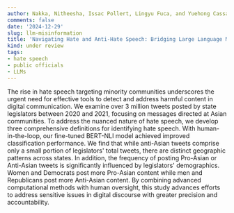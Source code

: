 ```yaml
---
author: Nakka, Nitheesha, Issac Pollert, Lingyu Fuca, and Yuehong Cassandra Tai (*with graduate students*)
comments: false
date: '2024-12-29'
slug: llm-misinformation
title: 'Navigating Hate and Anti-Hate Speech: Bridging Large Language Model and Human Expertise in Public Officials’ Online Communication'
kind: under review
tags:
- hate speech
- public officials
- LLMs
---
```



The rise in hate speech targeting minority communities underscores the urgent need for effective tools to detect and address harmful content in digital communication. We examine over 3 million tweets posted by state legislators between 2020 and 2021, focusing on messages directed at Asian communities. To address the nuanced nature of hate speech, we develop three comprehensive definitions for identifying hate speech. With human-in-the-loop, our fine-tuned BERT-NLI model achieved improved classification performance. We find that while anti-Asian tweets comprise only a small portion of legislators' total tweets, there are distinct geographic patterns across states. In addition, the frequency of posting Pro-Asian or Anti-Asian tweets is significantly influenced by legislators' demographics. Women and Democrats post more Pro-Asian content while men and Republicans post more Anti-Asian content. By combining advanced computational methods with human oversight, this study advances efforts to address sensitive issues in digital discourse with greater precision and accountability.